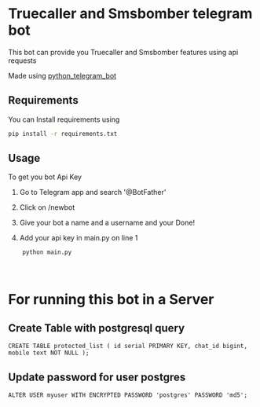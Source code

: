 
# Truecaller and Smsbomber telegram bot

This bot can provide you Truecaller and Smsbomber features using api requests

Made using [python_telegram_bot](https://github.com/python-telegram-bot/python-telegram-bot)





## Requirements


You can Install requirements using
```sh
pip install -r requirements.txt
```


 

## Usage

To get you bot Api Key

1. Go to Telegram app and search '@BotFather' 

2. Click on /newbot

3. Give your bot a name and a username and your Done!

4. Add your api key in main.py on line 1

```bash
    python main.py
```
<br>

# For running this bot in a Server


## Create Table with postgresql query

```
CREATE TABLE protected_list ( id serial PRIMARY KEY, chat_id bigint, mobile text NOT NULL );

```

## Update password for user postgres 

```
ALTER USER myuser WITH ENCRYPTED PASSWORD 'postgres' PASSWORD 'md5';

```

<br>

